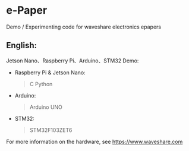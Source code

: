 ﻿# e-Paper  
Demo / Experimenting code for waveshare electronics epapers

## English:  
Jetson Nano、Raspberry Pi、Arduino、STM32 Demo:  
* Raspberry Pi & Jetson Nano:  
    > C
    > Python
* Arduino:  
    > Arduino UNO  
* STM32:  
    > STM32F103ZET6 
    
For more information on the hardware, see
https://www.waveshare.com



